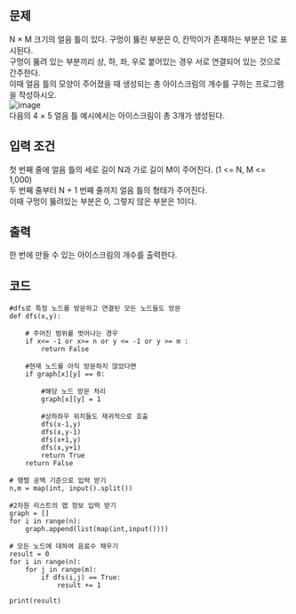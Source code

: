 ## 문제  
N × M 크기의 얼음 틀이 있다. 구멍이 뚫린 부분은 0, 칸막이가 존재하는 부분은 1로 표시된다.  
구멍이 뚫려 있는 부분끼리 상, 하, 좌, 우로 붙어있는 경우 서로 연결되어 있는 것으로 간주한다.  
이때 얼음 틀의 모양이 주어졌을 때 생성되는 총 아이스크림의 개수를 구하는 프로그램을 작성하시오.  
![image](https://user-images.githubusercontent.com/120306359/229993126-0d2c07f9-157a-417d-ad89-454b4b339c1c.png)  
다음의 4 × 5 얼음 틀 예시에서는 아이스크림이 총 3개가 생성된다.

## 입력 조건  
첫 번째 줄에 얼음 틀의 세로 길이 N과 가로 길이 M이 주어진다. (1 <= N, M <= 1,000)  
두 번째 줄부터 N + 1 번째 줄까지 얼음 틀의 형태가 주어진다.  
이때 구멍이 뚫려있는 부분은 0, 그렇지 않은 부분은 1이다.  

## 출력  
한 번에 만들 수 있는 아이스크림의 개수를 출력한다.  

## 코드  
```
#dfs로 특정 노드를 방문하고 연결된 모든 노드들도 방문 
def dfs(x,y):

    # 주어진 범위를 벗어나는 경우 
    if x<= -1 or x>= n or y <= -1 or y >= m :
        return False
        
    #현재 노드를 아직 방문하지 않았다면
    if graph[x][y] == 0:
    
        #해당 노드 방문 처리
        graph[x][y] = 1
        
        #상하좌우 위치들도 재귀적으로 호출
        dfs(x-1,y)
        dfs(x,y-1)
        dfs(x+1,y)
        dfs(x,y+1)
        return True
    return False

# 행렬 공백 기준으로 입력 받기 
n,m = map(int, input().split())

#2차원 리스트의 맵 정보 입력 받기 
graph = []
for i in range(n):
    graph.append(list(map(int,input())))

# 모든 노드에 대하여 음료수 채우기 
result = 0 
for i in range(n):
    for j in range(m):
        if dfs(i,j) == True:
            result += 1

print(result)
```
